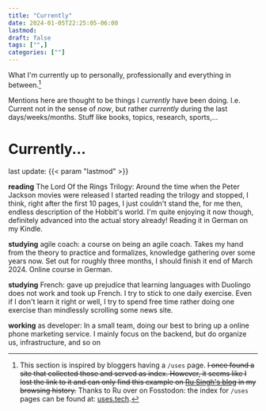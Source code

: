 ```yaml
---
title: "Currently"
date: 2024-01-05T22:25:05-06:00
lastmod: 
draft: false
tags: ["",]
categories: [""]
---
```


What I'm currently up to personally, professionally and everything in between.[^1]

Mentions here are thought to be things I *currently* have been doing. I.e. Current not in the sense of *now*, but rather *currently* during the last days/weeks/months. Stuff like books, topics, research, sports,...

# Currently...
last update: {{< param "lastmod" >}}

**reading** The Lord Of the Rings Trilogy: Around the time when the Peter Jackson movies were released I started reading the trilogy and stopped, I think, right after the first 10 pages, I just couldn't stand the, for me then, endless description of the Hobbit's world. I'm quite enjoying it now though, definitely advanced into the actual story already! Reading it in German on my Kindle.

**studying** agile coach: a course on being an agile coach. Takes my hand from the theory to practice and formalizes, knowledge gathering over some years now. Set out for roughly three months, I should finish it end of March 2024. Online course in German.

**studying** French: gave up prejudice that learning languages with Duolingo does not work and took up French. I try to stick to one daily exercise. Even if I don't learn it right or well, I try to spend free time rather doing one exercise than mindlessly scrolling some news site.

**working** as developer: In a small team, doing our best to bring up a online phone marketing service. I mainly focus on the backend, but do organize us, infrastructure, and so on





[^1]: This section is inspired by bloggers having a `/uses` page. ~~I once found a site that collected those and served as index. However, it seems like I lost the link to it and can only find this example on [Ru Singh's blog](https://rusingh.com/uses/) in my browsing history.~~ Thanks to Ru over on Fosstodon: the index for `/uses` pages can be found at: [uses.tech](https://uses.tech).